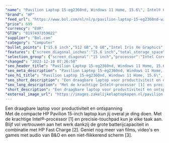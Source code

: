 ```yaml
---
"name": "Pavilion Laptop 15-eg2360nd, Windows 11 Home, 15.6\", Intel® Core™ i5, 8GB RAM, 512GB SSD, FHD, Natuurlijk zilver"
"brand": "HP"
"feed_url": "https://www.bol.com/nl/nl/p/pavilion-laptop-15-eg2360nd-windows-11-home-15-6-intel-core-i5-8gb-ram-512gb-ssd-fhd-natuurlijk-zilver/9300000154268422"
"price": 699
"currency": "EUR"
"GTIN": "0197497359022"
"supplier": "Bol.com"
"category": "Computer"
"bullet_points": ["15.6 inch","512 GB","8 GB","Intel Iris Xe Graphics","Windows"]
"features": {"screen_diagonal_inches":"15.6 inch","total_storage_space":"512 GB","memory_size":"8 GB","graphics_card":"Intel Iris Xe Graphics","operating_system":"Windows"}
"selection_group": {"screen_diagonal":"15 inch","processor":"Intel Core i5","changed_price_past_3_days":false,"product_family":"Pavilion"}
"changed": "2023-12-10 07:26:58"
"seo_header_title": "Pavilion Laptop 15-eg2360nd, Windows 11 Home, 15.6\", Intel® Core™ i5, 8GB RAM, 512GB SSD, FHD, Natuurlijk zilver"
"seo_meta_description": "Pavilion Laptop 15-eg2360nd, Windows 11 Home, 15.6\", Intel® Core™ i5, 8GB RAM, 512GB SSD, FHD, Natuurlijk zilver"
"seo_h1_title": "Pavilion Laptop 15-eg2360nd, Windows 11 Home, 15.6\", Intel® Core™ i5, 8GB RAM, 512GB SSD, FHD, Natuurlijk zilver"
"seo_short_description": "Een draagbare laptop voor productiviteit en ontspanning <br />Met de compacte HP Pavilion 15-inch laptop kun jij overal je ding doen."
"seo_long_description": "Met de krachtige Intel®-processor [1] en precisie-touchpad kun je elke taak aan. Blijf vol vertrouwen aan het werk dankzij de grote batterijcapaciteit in combinatie met HP Fast Charge [2]. Geniet nog meer van films, video's en games met audio van B&O en een niet-flikkerend scherm [3]."
"short_description": "Een draagbare laptop voor productiviteit en ontspanning Met de compacte HP Pavilion 15-inch laptop kun jij overal je ding doen. Met de krachtige Intel®-processor [1] en precisie-touchpad kun je elke taak aan. Blijf vol vertrouwen aan het werk dankzij de grote batterijcapaciteit in combinatie met HP Fast Charge [2]. Geniet nog meer van films, video's en games met audio van B&O en een niet-flikkerend scherm [3]."
"external_image_url": "https://images.zakelijkelaptopkopen.nl/pavilion-laptop-15-eg2360nd-windows-11-home-15-6-intel-core-i5-8gb-ram-512gb-ssd-fhd-natuurlijk-zilver.webp"
---
```


Een draagbare laptop voor productiviteit en ontspanning <br />Met de compacte HP Pavilion 15-inch laptop kun jij overal je ding doen. Met de krachtige Intel®-processor [1] en precisie-touchpad kun je elke taak aan. Blijf vol vertrouwen aan het werk dankzij de grote batterijcapaciteit in combinatie met HP Fast Charge [2]. Geniet nog meer van films, video's en games met audio van B&O en een niet-flikkerend scherm [3].